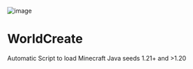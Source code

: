 ![image](https://github.com/user-attachments/assets/cca13130-09df-4db5-b863-3947df6c68fb)
# WorldCreate
Automatic Script to load Minecraft Java seeds 1.21+ and >1.20
